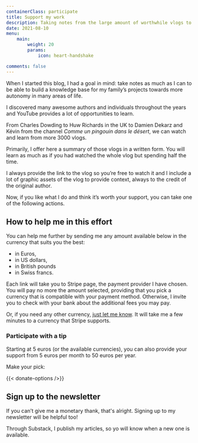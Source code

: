 ```yaml
---
containerClass: participate
title: Support my work
description: Taking notes from the large amount of worthwhile vlogs to watch needs time. I’m doing it because I want to learn more about the topics of web technologies, health, permaculture & more. If you want to thank me through a participation, it will be highly appreciated and it will help provide more content to you, dear reader.
date: 2021-08-10
menu:
    main: 
        weight: 20
        params:
            icon: heart-handshake

comments: false
---
```


When I started this blog, I had a goal in mind: take notes as much as I can to be able to build a knowledge base for my family’s projects towards more autonomy in many areas of life.

I discovered many awesome authors and individuals throughout the years and YouTube provides a lot of opportunities to learn.

From Charles Dowding to Huw Richards in the UK to Damien Dekarz and Kévin from the channel _Comme un pingouin dans le désert_, we can watch and learn from more 3000 vlogs.

Primarily, I offer here a summary of those vlogs in a written form. You will learn as much as if you had watched the whole vlog but spending half the time.

I always provide the link to the vlog so you’re free to watch it and I include a lot of graphic assets of the vlog to provide context, always to the credit of the original author.

Now, if you like what I do and think it’s worth your support, you can take one of the following actions.

## How to help me in this effort

You can help me further by sending me any amount available below in the currency that suits you the best:

- in Euros,
- in US dollars,
- in British pounds
- in Swiss francs.

Each link will take you to Stripe page, the payment provider I have chosen. You will pay no more the amount selected, providing that you pick a currency that is compatible with your payment method. Otherwise, I invite you to check with your bank about the additional fees you may pay.

Or, if you need any other currency, [just let me know](../contact-me/index.md). It will take me a few minutes to a currency that Stripe supports.

### Participate with a tip

Starting at 5 euros (or the available currencies), you can also provide your support from 5 euros per month to 50 euros per year.

Make your pick:

{{< donate-options />}}

## Sign up to the newsletter

If you can’t give me a monetary thank, that's alright. Signing up to my newsletter will be helpful too!

Through Substack, I publish my articles, so yo will know when a new one is available.
